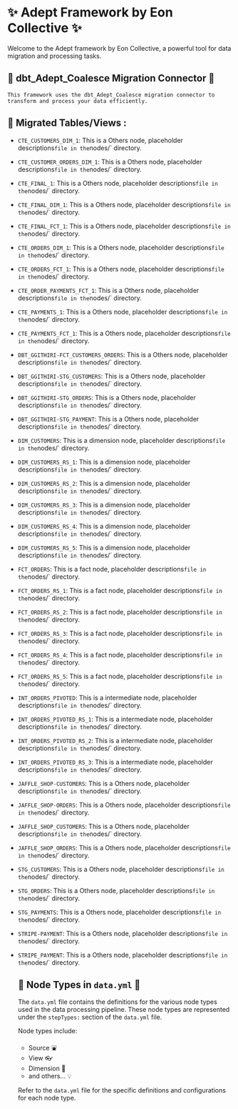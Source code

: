 
# :sparkles: Adept Framework by Eon Collective :sparkles: 

Welcome to the Adept framework by Eon Collective, a powerful tool for data migration and processing tasks.

## :electric_plug: dbt_Adept_Coalesce Migration Connector :electric_plug:

    This framework uses the dbt_Adept_Coalesce migration connector to transform and process your data efficiently.

## :file_folder: Migrated Tables/Views  :

- `CTE_CUSTOMERS_DIM_1`: This is a Others node, placeholder descriptions` file in the `nodes/` directory.
- `CTE_CUSTOMER_ORDERS_DIM_1`: This is a Others node, placeholder descriptions` file in the `nodes/` directory.
- `CTE_FINAL_1`: This is a Others node, placeholder descriptions` file in the `nodes/` directory.
- `CTE_FINAL_DIM_1`: This is a Others node, placeholder descriptions` file in the `nodes/` directory.
- `CTE_FINAL_FCT_1`: This is a Others node, placeholder descriptions` file in the `nodes/` directory.
- `CTE_ORDERS_DIM_1`: This is a Others node, placeholder descriptions` file in the `nodes/` directory.
- `CTE_ORDERS_FCT_1`: This is a Others node, placeholder descriptions` file in the `nodes/` directory.
- `CTE_ORDER_PAYMENTS_FCT_1`: This is a Others node, placeholder descriptions` file in the `nodes/` directory.
- `CTE_PAYMENTS_1`: This is a Others node, placeholder descriptions` file in the `nodes/` directory.
- `CTE_PAYMENTS_FCT_1`: This is a Others node, placeholder descriptions` file in the `nodes/` directory.
- `DBT_GGITHIRI-FCT_CUSTOMERS_ORDERS`: This is a Others node, placeholder descriptions` file in the `nodes/` directory.
- `DBT_GGITHIRI-STG_CUSTOMERS`: This is a Others node, placeholder descriptions` file in the `nodes/` directory.
- `DBT_GGITHIRI-STG_ORDERS`: This is a Others node, placeholder descriptions` file in the `nodes/` directory.
- `DBT_GGITHIRI-STG_PAYMENT`: This is a Others node, placeholder descriptions` file in the `nodes/` directory.
- `DIM_CUSTOMERS`: This is a dimension node, placeholder descriptions` file in the `nodes/` directory.
- `DIM_CUSTOMERS_RS_1`: This is a dimension node, placeholder descriptions` file in the `nodes/` directory.
- `DIM_CUSTOMERS_RS_2`: This is a dimension node, placeholder descriptions` file in the `nodes/` directory.
- `DIM_CUSTOMERS_RS_3`: This is a dimension node, placeholder descriptions` file in the `nodes/` directory.
- `DIM_CUSTOMERS_RS_4`: This is a dimension node, placeholder descriptions` file in the `nodes/` directory.
- `DIM_CUSTOMERS_RS_5`: This is a dimension node, placeholder descriptions` file in the `nodes/` directory.
- `FCT_ORDERS`: This is a fact node, placeholder descriptions` file in the `nodes/` directory.
- `FCT_ORDERS_RS_1`: This is a fact node, placeholder descriptions` file in the `nodes/` directory.
- `FCT_ORDERS_RS_2`: This is a fact node, placeholder descriptions` file in the `nodes/` directory.
- `FCT_ORDERS_RS_3`: This is a fact node, placeholder descriptions` file in the `nodes/` directory.
- `FCT_ORDERS_RS_4`: This is a fact node, placeholder descriptions` file in the `nodes/` directory.
- `FCT_ORDERS_RS_5`: This is a fact node, placeholder descriptions` file in the `nodes/` directory.
- `INT_ORDERS_PIVOTED`: This is a intermediate node, placeholder descriptions` file in the `nodes/` directory.
- `INT_ORDERS_PIVOTED_RS_1`: This is a intermediate node, placeholder descriptions` file in the `nodes/` directory.
- `INT_ORDERS_PIVOTED_RS_2`: This is a intermediate node, placeholder descriptions` file in the `nodes/` directory.
- `INT_ORDERS_PIVOTED_RS_3`: This is a intermediate node, placeholder descriptions` file in the `nodes/` directory.
- `JAFFLE_SHOP-CUSTOMERS`: This is a Others node, placeholder descriptions` file in the `nodes/` directory.
- `JAFFLE_SHOP-ORDERS`: This is a Others node, placeholder descriptions` file in the `nodes/` directory.
- `JAFFLE_SHOP_CUSTOMERS`: This is a Others node, placeholder descriptions` file in the `nodes/` directory.
- `JAFFLE_SHOP_ORDERS`: This is a Others node, placeholder descriptions` file in the `nodes/` directory.
- `STG_CUSTOMERS`: This is a Others node, placeholder descriptions` file in the `nodes/` directory.
- `STG_ORDERS`: This is a Others node, placeholder descriptions` file in the `nodes/` directory.
- `STG_PAYMENTS`: This is a Others node, placeholder descriptions` file in the `nodes/` directory.
- `STRIPE-PAYMENT`: This is a Others node, placeholder descriptions` file in the `nodes/` directory.
- `STRIPE_PAYMENT`: This is a Others node, placeholder descriptions` file in the `nodes/` directory.
    ## :book: Node Types in `data.yml` :book:

    The `data.yml` file contains the definitions for the various node types used in the data processing pipeline. These node types are represented under the `stepTypes:` section of the `data.yml` file.

    Node types include:

    - Source :fountain:
    - View :eyeglasses:
    - Dimension :triangular_ruler:
    - and others... :bulb:

    Refer to the `data.yml` file for the specific definitions and configurations for each node type.
    